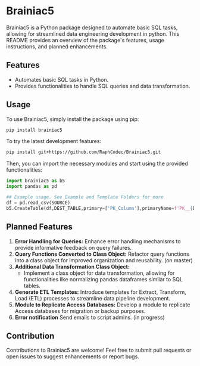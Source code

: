 # Brainiac5

Brainiac5 is a Python package designed to automate basic SQL tasks, allowing for streamlined data engineering development in python. This README provides an overview of the package's features, usage instructions, and planned enhancements.

## Features

- Automates basic SQL tasks in Python.
- Provides functionalities to handle SQL queries and data transformation.

## Usage

To use Brainiac5, simply install the package using pip:

```bash
pip install brainiac5
```

To try the latest development features:

```bash
pip install git+https://github.com/RaphCodec/Brainiac5.git
```

Then, you can import the necessary modules and start using the provided functionalities:

```python
import brainiac5 as b5
import pandas as pd

## Example usage. See Example and Template Folders for more
df = pd.read_csv(SOURCE)
b5.CreateTable(df,DEST_TABLE,primary=['PK_Column'],primaryName=f'PK__{DEST_TABLE}__ID',saveQuery=True)
```

## Planned Features

1. **Error Handling for Queries:** Enhance error handling mechanisms to provide informative feedback on query failures. 
2. **Query Functions Converted to Class Object:** Refactor query functions into a class object for improved organization and reusability. (on master)
3. **Additional Data Transformation Class Object:**
   - Implement a class object for data transformation, allowing for functionalities like normalizing pandas dataframes similar to SQL tables.
4. **Generate ETL Templates:** Introduce templates for Extract, Transform, Load (ETL) processes to streamline data pipeline development.
5. **Module to Replicate Access Databases:** Develop a module to replicate Access databases for migration or backup purposes.
6. **Error notification** Send emails to script admins. (in progress)

## Contribution

Contributions to Brainiac5 are welcome! Feel free to submit pull requests or open issues to suggest enhancements or report bugs.

